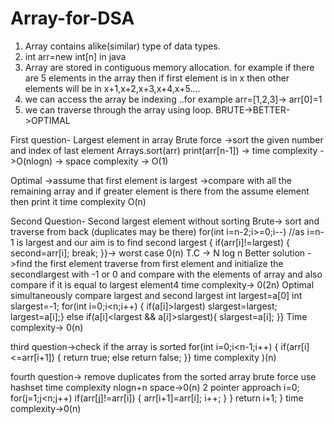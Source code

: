 # Array-for-DSA
1. Array contains alike(similar) type of data types.
2. int arr=new int[n] in java
3. Array are stored in contiguous memory allocation. for example if there are 5 elements in the array then if first element is in x then other elements will be in x+1,x+2,x+3,x+4,x+5....
4. we can access the array be indexing ..for example arr=[1,2,3]-> arr[0]=1
5. we can traverse through the array using loop.
BRUTE->BETTER->OPTIMAL



First question- Largest element in array
Brute force
->sort the given number and index of last element
 Arrays.sort(arr)
 print(arr[n-1]) -> time complexity ->O(nlogn)
                 -> space complexity -> O(1)

Optimal 
->assume that first element is largest 
->compare with all the remaining array and if greater element is there from the assume element then print it 
time complexity O(n)

Second Question- Second largest element without sorting
Brute-> sort  and traverse from back (duplicates may be there) 
       for(int i=n-2;i>=0;i--) //as i=n-1 is largest and our aim is to find second largest
{
if(arr[i]!=largest)
{
second=arr[i];
break;
}}-> worst case 0(n)
T.C -> N log n
Better solution
->find the first element
traverse from first element and initialize the secondlargest with -1 or 0 and compare with the elements of array and also compare if it is equal to largest element4
time complexity-> 0(2n)
Optimal
simultaneously compare largest and second largest
int largest=a[0]
int slargest=-1;
for(int i=0;i<n;i++)
{
if(a[i]>largest)
slargest=largest;
largest=a[i];}
else if(a[i]<largest && a[i]>slargest){
slargest=a[i];
}}
Time complexity-> 0(n)

third question->check if the array is sorted
for(int i=0;i<n-1;i++)
{
if(arr[i]<=arr[i+1])
{
return true;
else
return false;
}}
time complexity )(n)

fourth question-> remove duplicates from the sorted array
brute force
use hashset
time complexity nlogn+n
space->0(n)
2 pointer approach
i=0;
for(j=1;j<n;j++)
if(arr[j]!=arr[i])
{
arr[i+1]=arr[i];
i++;
}
}
return i+1;
}
time complexity->0(n)
